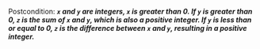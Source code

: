 Postcondition: ***`x` and `y` are integers, `x` is greater than 0. If `y` is greater than 0, `z` is the sum of `x` and `y`, which is also a positive integer. If `y` is less than or equal to 0, `z` is the difference between `x` and `y`, resulting in a positive integer.***